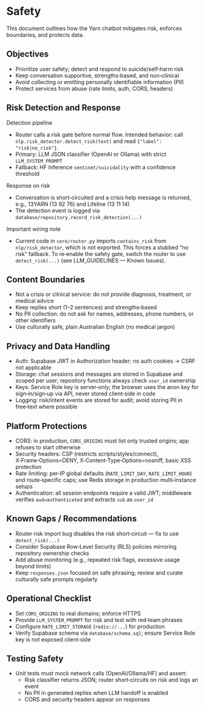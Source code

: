 # Safety

This document outlines how the Yarn chatbot mitigates risk, enforces boundaries, and protects data.

## Objectives

- Prioritize user safety; detect and respond to suicide/self‑harm risk
- Keep conversation supportive, strengths‑based, and non‑clinical
- Avoid collecting or emitting personally identifiable information (PII)
- Protect services from abuse (rate limits, auth, CORS, headers)

## Risk Detection and Response

Detection pipeline
- Router calls a risk gate before normal flow. Intended behavior: call `nlp.risk_detector.detect_risk(text)` and read `{"label": "risk|no_risk"}`.
- Primary: LLM JSON classifier (OpenAI or Ollama) with strict `LLM_SYSTEM_PROMPT`
- Fallback: HF Inference `sentinet/suicidality` with a confidence threshold

Response on risk
- Conversation is short‑circuited and a crisis help message is returned, e.g., 13YARN (13 92 76) and Lifeline (13 11 14)
- The detection event is logged via `database/repository.record_risk_detection(...)`

Important wiring note
- Current code in `core/router.py` imports `contains_risk` from `nlp/risk_detector`, which is not exported. This forces a stubbed “no risk” fallback. To re‑enable the safety gate, switch the router to use `detect_risk(...)` (see LLM_GUIDELINES — Known Issues).

## Content Boundaries

- Not a crisis or clinical service: do not provide diagnosis, treatment, or medical advice
- Keep replies short (1–2 sentences) and strengths‑based
- No PII collection: do not ask for names, addresses, phone numbers, or other identifiers
- Use culturally safe, plain Australian English (no medical jargon)

## Privacy and Data Handling

- Auth: Supabase JWT in Authorization header; no auth cookies → CSRF not applicable
- Storage: chat sessions and messages are stored in Supabase and scoped per user; repository functions always check `user_id` ownership
- Keys: Service Role key is server‑only; the browser uses the anon key for sign‑in/sign‑up via API, never stored client‑side in code
- Logging: risk/intent events are stored for audit; avoid storing PII in free‑text where possible

## Platform Protections

- CORS: in production, `CORS_ORIGINS` must list only trusted origins; app refuses to start otherwise
- Security headers: CSP (restricts scripts/styles/connect), X‑Frame‑Options=DENY, X‑Content‑Type‑Options=nosniff, basic XSS protection
- Rate limiting: per‑IP global defaults (`RATE_LIMIT_DAY`, `RATE_LIMIT_HOUR`) and route‑specific caps; use Redis storage in production multi‑instance setups
- Authentication: all session endpoints require a valid JWT; middleware verifies `aud=authenticated` and extracts `sub` as `user_id`

## Known Gaps / Recommendations

- Router risk import bug disables the risk short‑circuit — fix to use `detect_risk(...)`
- Consider Supabase Row‑Level Security (RLS) policies mirroring repository ownership checks
- Add abuse monitoring (e.g., repeated risk flags, excessive usage beyond limits)
- Keep `responses.json` focused on safe phrasing; review and curate culturally safe prompts regularly

## Operational Checklist

- Set `CORS_ORIGINS` to real domains; enforce HTTPS
- Provide `LLM_SYSTEM_PROMPT` for risk and test with red‑team phrases
- Configure `RATE_LIMIT_STORAGE` (`redis://...`) for production
- Verify Supabase schema via `database/schema.sql`; ensure Service Role key is not exposed client‑side

## Testing Safety

- Unit tests must mock network calls (OpenAI/Ollama/HF) and assert:
  - Risk classifier returns JSON; router short‑circuits on risk and logs an event
  - No PII in generated replies when LLM handoff is enabled
  - CORS and security headers appear on responses

